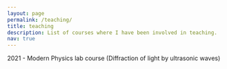 ```yaml
---
layout: page
permalink: /teaching/
title: teaching
description: List of courses where I have been involved in teaching.  
nav: true
---
```


2021 - Modern Physics lab course (Diffraction of light by ultrasonic waves)
